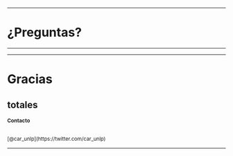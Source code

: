 ***
# ¿Preguntas?
***
***
# Gracias
<div class="fragment">
<h2>totales</h2>
</div>

<small class="fragment">
<strong>Contacto</strong>
<br />
<contacto@mikroways.net>
<br />
<christian.rodriguez@mikroways.net>
<br />
[@car_unlp](https://twitter.com/car_unlp)
</small>

***

